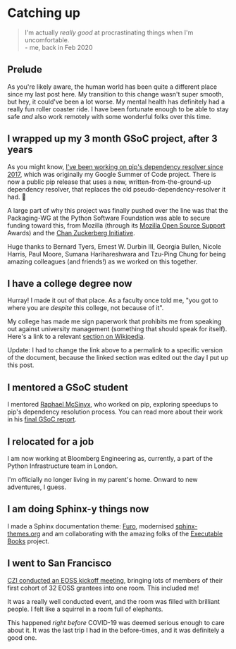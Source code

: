 # Catching up

> I'm actually *really good* at procrastinating things when I'm uncomfortable.  
> \- me, back in Feb 2020

## Prelude

As you're likely aware, the human world has been quite a different place since my last post here. My transition to this change wasn't super smooth, but hey, it could've been a lot worse. My mental health has definitely had a really fun roller coaster ride. I have been fortunate enough to be able to stay safe _and_ also work remotely with some wonderful folks over this time.

## I wrapped up my 3 month GSoC project, after 3 years

As you might know, [I've been working on pip's dependency resolver since 2017](https://mail.python.org/pipermail/distutils-sig/2017-February/030083.html), which was originally my Google Summer of Code project. There is now a public pip release that uses a new, written-from-the-ground-up dependency resolver, that replaces the old pseudo-dependency-resolver it had. 🎉

A large part of why this project was finally pushed over the line was that the Packaging-WG at the Python Software Foundation was able to secure funding toward this, from Mozilla (through its [Mozilla Open Source Support](https://www.mozilla.org/en-US/moss/) Awards) and the [Chan Zuckerberg Initiative](https://chanzuckerberg.com/eoss/).

Huge thanks to Bernard Tyers, Ernest W. Durbin III, Georgia Bullen, Nicole Harris, Paul Moore, Sumana Harihareshwara and Tzu-Ping Chung for being amazing colleagues (and friends!) as we worked on this together.

## I have a college degree now

Hurray! I made it out of that place. As a faculty once told me, "you got to where you are _despite_ this college, not because of it".

My college has made me sign paperwork that prohibits me from speaking out against university management (something that should speak for itself). Here's a link to a relevant [section on Wikipedia](https://en.wikipedia.org/w/index.php?title=Vellore_Institute_of_Technology&oldid=992345564#Controversies).

Update: I had to change the link above to a permalink to a specific version of the document, because the linked section was edited out the day I put up this post.

## I mentored a GSoC student

I mentored [Raphael McSinyx](https://mcsinyx.github.io), who worked on pip, exploring speedups to pip's dependency resolution process. You can read more about their work in his [final GSoC report](https://mcsinyx.github.io/gsoc2020/).

## I relocated for a job

I am now working at Bloomberg Engineering as, currently, a part of the Python Infrastructure team in London.

I'm officially no longer living in my parent's home. Onward to new adventures, I guess.

## I am doing Sphinx-y things now

I made a Sphinx documentation theme: [Furo], modernised [sphinx-themes.org](https://sphinx-themes.github.io/sphinx-themes.org/) and am collaborating with the amazing folks of the [Executable Books](https://executablebooks.org/en/latest/) project.

[Furo]: https://pradyunsg.me/furo/

## I went to San Francisco

[CZI conducted an EOSS kickoff meeting](https://chanzuckerberg.com/science/meetings/#essential-open-source-software-for-science-kickoff-meeting), bringing lots of members of their first cohort of 32 EOSS grantees into one room. This included me!

It was a really well conducted event, and the room was filled with brilliant people. I felt like a squirrel in a room full of elephants.

This happened _right before_ COVID-19 was deemed serious enough to care about it. It was the last trip I had in the before-times, and it was definitely a good one.
